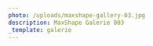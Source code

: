 ```yaml
---
photo: /uploads/maxshape-gallery-03.jpg
description: MaxShape Galerie 003
_template: galerie
---
```


